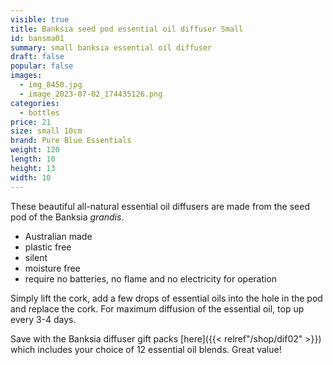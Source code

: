 ```yaml
---
visible: true
title: Banksia seed pod essential oil diffuser Small
id: bansma01
summary: small banksia essential oil diffuser
draft: false
popular: false
images:
  - img_8450.jpg
  - image_2023-07-02_174435126.png
categories:
  - bottles
price: 21
size: small 10cm
brand: Pure Blue Essentials
weight: 120
length: 10
height: 13
width: 10
---
```

T﻿hese beautiful all-natural essential oil diffusers are made from the seed pod of the Banksia *grandis*.  

* Australian made
* plastic free
* silent
* m﻿oisture free
* require no batteries, no flame and no electricity for operation

S﻿imply lift the cork, add a few drops of essential oils into the hole in the pod and replace the cork.  For maximum diffusion of the essential oil, top up every 3-4 days.  

S﻿ave with the Banksia diffuser gift packs [here]({{< relref"/shop/dif02" >}}) which includes your choice of 12 essential oil blends.  Great value! 